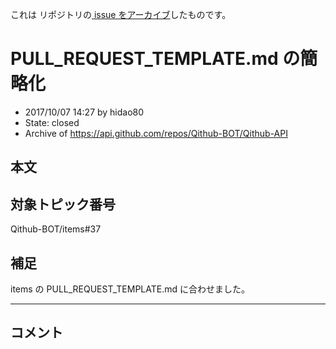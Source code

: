 これは  リポジトリの[ issue をアーカイブ]()したものです。

# PULL_REQUEST_TEMPLATE.md の簡略化

- 2017/10/07 14:27 by hidao80
- State: closed
- Archive of https://api.github.com/repos/Qithub-BOT/Qithub-API

## 本文

## 対象トピック番号

Qithub-BOT/items#37

## 補足

items の PULL_REQUEST_TEMPLATE.md に合わせました。

-----

## コメント
